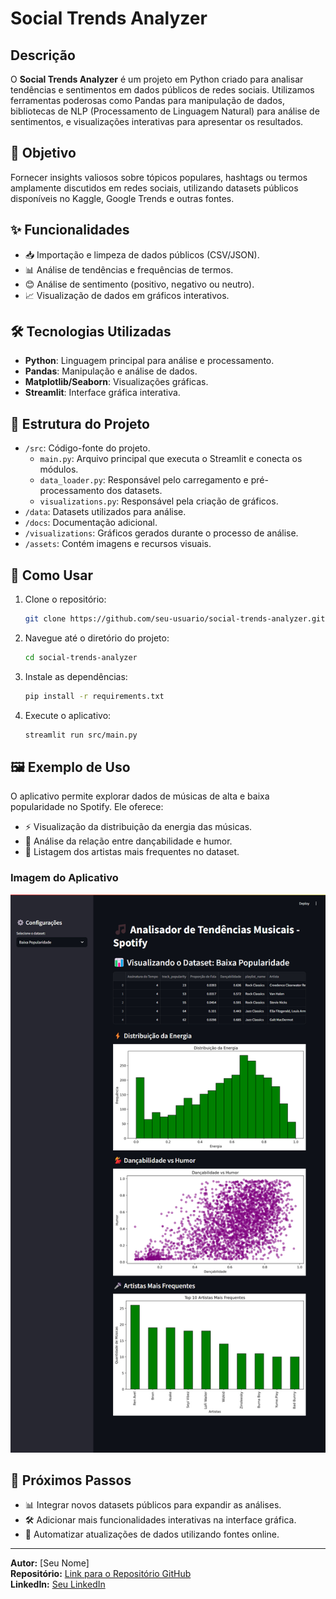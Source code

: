 # Social Trends Analyzer

## Descrição

O **Social Trends Analyzer** é um projeto em Python criado para analisar tendências e sentimentos em dados públicos de redes sociais. Utilizamos ferramentas poderosas como Pandas para manipulação de dados, bibliotecas de NLP (Processamento de Linguagem Natural) para análise de sentimentos, e visualizações interativas para apresentar os resultados.

## 🎯 Objetivo

Fornecer insights valiosos sobre tópicos populares, hashtags ou termos amplamente discutidos em redes sociais, utilizando datasets públicos disponíveis no Kaggle, Google Trends e outras fontes.

## ✨ Funcionalidades

- 📥 Importação e limpeza de dados públicos (CSV/JSON).
- 📊 Análise de tendências e frequências de termos.
- 😊 Análise de sentimento (positivo, negativo ou neutro).
- 📈 Visualização de dados em gráficos interativos.

## 🛠️ Tecnologias Utilizadas

- **Python**: Linguagem principal para análise e processamento.
- **Pandas**: Manipulação e análise de dados.
- **Matplotlib/Seaborn**: Visualizações gráficas.
- **Streamlit**: Interface gráfica interativa.

## 📂 Estrutura do Projeto

- `/src`: Código-fonte do projeto.
  - `main.py`: Arquivo principal que executa o Streamlit e conecta os módulos.
  - `data_loader.py`: Responsável pelo carregamento e pré-processamento dos datasets.
  - `visualizations.py`: Responsável pela criação de gráficos.
- `/data`: Datasets utilizados para análise.
- `/docs`: Documentação adicional.
- `/visualizations`: Gráficos gerados durante o processo de análise.
- `/assets`: Contém imagens e recursos visuais.

## 🚀 Como Usar

1. Clone o repositório:

   ```bash
   git clone https://github.com/seu-usuario/social-trends-analyzer.git
   ```

2. Navegue até o diretório do projeto:

   ```bash
   cd social-trends-analyzer
   ```

3. Instale as dependências:

   ```bash
   pip install -r requirements.txt
   ```

4. Execute o aplicativo:
   ```bash
   streamlit run src/main.py
   ```

## 🖼️ Exemplo de Uso

O aplicativo permite explorar dados de músicas de alta e baixa popularidade no Spotify. Ele oferece:

- ⚡ Visualização da distribuição da energia das músicas.
- 💃 Análise da relação entre dançabilidade e humor.
- 🎤 Listagem dos artistas mais frequentes no dataset.

### Imagem do Aplicativo

![Social Trends Analyzer](assets/img/screenshot.jpg)

## 🔮 Próximos Passos

- 📊 Integrar novos datasets públicos para expandir as análises.
- 🛠️ Adicionar mais funcionalidades interativas na interface gráfica.
- 🤖 Automatizar atualizações de dados utilizando fontes online.

---

**Autor:** [Seu Nome]  
**Repositório:** [Link para o Repositório GitHub](https://github.com/vbeal/social-trends-analyzer)  
**LinkedIn:** [Seu LinkedIn](https://www.linkedin.com/in/victorbeal)
